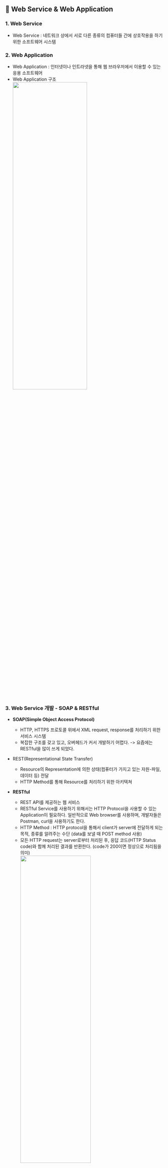 ## :cherry_blossom: Web Service & Web Application

### 1. Web Service
* Web Service : 네트워크 상에서 서로 다른 종류의 컴퓨터들 간에 상호작용을 하기 위한 소프트웨어 시스템

### 2. Web Application
* Web Application : 인터넷이나 인트라넷을 통해 웹 브라우저에서 이용할 수 있는 응용 소프트웨어
* Web Application 구조   
<img src="https://user-images.githubusercontent.com/61045469/104447786-9b822e00-55df-11eb-89c0-ce5f89e7c006.PNG" width="70%" height="50%"></img><br/>

### 3. Web Service 개발 - SOAP & RESTful
* **SOAP(Simple Object Access Protocol)**
  * HTTP, HTTPS 프로토콜 위에서 XML request, response를 처리하기 위한 서비스 시스템
  * 복잡한 구조를 갖고 있고, 오버헤드가 커서 개발하기 어렵다. -> 요즘에는 RESTful을 많이 쓰게 되었다.

* REST(Representational State Transfer)
  * Resource의 Representation에 의한 상태(컴퓨터가 가지고 있는 자원-파일, 데이터 등) 전달
  * HTTP Method를 통해 Resource를 처리하기 위한 아키텍쳐
  
* **RESTful**
  * REST API를 제공하는 웹 서비스
  * RESTful Service를 사용하기 위해서는 HTTP Protocol을 사용할 수 있는 Application이 필요하다. 일반적으로 Web browser를 사용하며, 개발자들은 Postman, curl을 사용하기도 한다.
  * HTTP Method : HTTP protocol을 통해서 client가 server에 전달하게 되는 목적, 종류를 알려주는 수단 (data를 보낼 때 POST method 사용)
  * 모든 HTTP request는 server로부터 처리된 후, 응답 코드(HTTP Status code)와 함께 처리된 결과를 반환한다. (code가 200이면 정상으로 처리됨을 의미)   
<img src="https://user-images.githubusercontent.com/61045469/104449031-53640b00-55e1-11eb-9fcb-27f4668d4104.png" width="70%" height="50%"></img><br/>

* Resource
  * URI(Uniform Resource Identifier), 인터넷 자원을 나타내는 고유한(유일한) 주소
  * Resource 요청, 응답할 때 XML, HTML, JSON과 같은 문서 포맷을 사용한다.
  
### 4. SOAP vs RESTful
<img src="https://user-images.githubusercontent.com/61045469/104450801-003f8780-55e4-11eb-9f82-7c610de59eb4.png" width="60%" height="40%"></img><br/>

<br>

## :cherry_blossom: Spring Boot로 개발하는 RESTful Service

### 1. Spring Boot 개요
* Spring Boot
  * 단독으로 실행이 가능한 스프링 애플리케이션을 생성한다. 
  * Tomcat, Jetty, Undertow 등을 내장하고 있다.
  * Spring Framework에 필요한 다양한 설정(IoC, AOP 등) 작업이 많이 생략되었다. -> 개발자는 비즈니스 로직에 더 집중할 수 있다.
  * @SpringBootApplication가 붙여진 main 클래스를 실행시키면 Application이 실행된다.
  
### 2. REST API 설계
* Social Media Application
  * User -> Posts   
  <img src="https://user-images.githubusercontent.com/61045469/104457293-31708580-55ed-11eb-80c1-325db2fbff49.png" width="60%" height="40%"></img><br/>

### 3. Spring Boot Project 생성
* [https://start.spring.io](https://start.spring.io/) 사이트 접속하여 프로젝트 생성
  * Project : Maven Project
  * Language : Java (jdk 13.0.2)
  * Spring Boot : 2.4.1
  * Project Metadata
    * Group : com.example
    * Artifact : restful-web-service
    * Packaging : Jar
    * Java : 8
  * Dependencies : Spring Boot DevTools, Lombok, Spring Web, Spring Data JPA, H2 Database 추가
  
### 4. Spring Boot Project 구조 확인과 실행 방법
* application.properties 파일명을 application.yml로 수정 -> Spring 설정 파일(yml이 더 많이 사용되는 추세이다.)
* application.yml 파일에 추가(톰캣 서버 포트 설정)
```java
server:
  port: 8088
```

### 5. HelloWorld Controller 추가
* 일반 controller class와 REST controller class는 다르다. -> @RestControlller 사용
```java
@RestController
public class HelloWorldController {
    // GET
    // /hello-world (endpoint)
    // 예전 방식 : @RequestMapping(method=RequestMethod.GET, path="/hello-world")
    @GetMapping("/hello-world")
    public String helloWorld() {
        return "Hello World";
    }
}
```
* Postman으로도 확인 가능하다.   
<img src="https://user-images.githubusercontent.com/61045469/104487101-0186a980-5610-11eb-8b03-8313e68529ed.png" width="70%" height="50%"></img><br/>

### 6. HelloWorld Bean 추가
* HelloWorldController에 추가
  * String형식이 아닌 Bean객체 형식으로 return하기 때문에 Spring Framework에서는 **json형태**({"message":"Hello World"})로 변환하여 반환해준다.
  * 여기서 생긴 의문! @ResponseBody이 없는데 왜 ViewResolver가 동작하지 않고 HttpMessageConverter가 동작할까?
    * HelloWorldController에 있는 @RestController에 @ResponseBody가 포함되어 있었다~
```java
    // class 생성 : alt + enter
    @GetMapping("/hello-world-bean")
    public HelloWorldBean helloWorldBean() {
        return new HelloWorldBean("Hello World");
    }
```
* Lombok 실행하기 위한 옵션 설정
  * IntelliJ - File - Settings - annotation 검색(Annotation Processors) - Enable annotation processing 체크 후 Apply
* Lombok Plugin 추가
  * IntelliJ - File - Settings - Plugins - lombok 검색 후 Lombok Plugin 설치 - Restart IDE
* **@Data** : Lombok에서는 여러 method들을 자동 생성해주기 때문에 getter, setter를 만들 필요 없다.
* **@AllArgsConstructor**는 생성자를 만들어주는 역할을 하기 때문에 따로 생성자 코드를 추가하면 error가 난다.
* 매개변수가 없는 생성자를 만들어주고 싶은 경우, **@NoArgsConstructor**를 쓰면 된다.
```java
@Data
@AllArgsConstructor
@NoArgsConstructor
public class HelloWorldBean {
    private String message;

}
```

### 7. DispatcherServlet과 프로젝트 동작의 이해
* Spring Boot 동작원리
  * 
